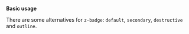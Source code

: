 **Basic usage**

There are some alternatives for `z-badge`: `default`, `secondary`, `destructive` and `outline`.
